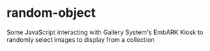 # random-object
Some JavaScript interacting with Gallery System's EmbARK Kiosk to randomly select images to display from a collection
